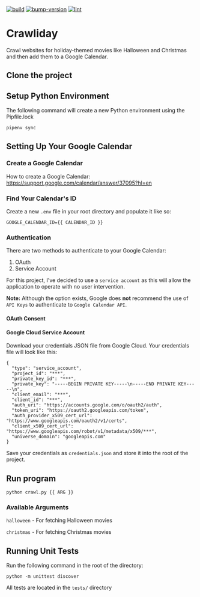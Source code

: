 [![build](https://github.com/roshansaganti/crawliday/actions/workflows/build.yml/badge.svg)](https://github.com/roshansaganti/crawliday/actions/workflows/build.yml)
[![bump-version](https://github.com/roshansaganti/crawliday/actions/workflows/bump-version.yml/badge.svg)](https://github.com/roshansaganti/crawliday/actions/workflows/bump-version.yml)
[![lint](https://github.com/roshansaganti/crawliday/actions/workflows/lint.yml/badge.svg)](https://github.com/roshansaganti/crawliday/actions/workflows/lint.yml)

# Crawliday

Crawl websites for holiday-themed movies like Halloween and Christmas and then add them to a Google Calendar.

## Clone the project

## Setup Python Environment

The following command will create a new Python environment using the Pipfile.lock

```
pipenv sync
```

## Setting Up Your Google Calendar

### Create a Google Calendar

How to create a Google Calendar:
https://support.google.com/calendar/answer/37095?hl=en

### Find Your Calendar's ID

Create a new `.env` file in your root directory and populate it like so:

```
GOOGLE_CALENDAR_ID={{ CALENDAR_ID }}
```

### Authentication

There are two methods to authenticate to your Google Calendar:

1. OAuth
2. Service Account

For this project, I've decided to use a `service account` as this will allow the application to operate with no user intervention.

**Note:** Although the option exists, Google does **not** recommend the use of `API Keys` to authenticate to `Google Calendar API`.

#### OAuth Consent

#### Google Cloud Service Account

Download your credentials JSON file from Google Cloud. Your credentials file will look like this:

```
{
  "type": "service_account",
  "project_id": "***",
  "private_key_id": "***",
  "private_key": "-----BEGIN PRIVATE KEY-----\n-----END PRIVATE KEY-----\n",
  "client_email": "***",
  "client_id": "***",
  "auth_uri": "https://accounts.google.com/o/oauth2/auth",
  "token_uri": "https://oauth2.googleapis.com/token",
  "auth_provider_x509_cert_url": "https://www.googleapis.com/oauth2/v1/certs",
  "client_x509_cert_url": "https://www.googleapis.com/robot/v1/metadata/x509/***",
  "universe_domain": "googleapis.com"
}
```

Save your credentials as `credentials.json` and store it into the root of the project.

## Run program

```
python crawl.py {{ ARG }}
```

### Available Arguments

`halloween` - For fetching Halloween movies

`christmas` - For fetching Christmas movies

## Running Unit Tests

Run the following command in the root of the directory:

```
python -m unittest discover
```

All tests are located in the `tests/` directory
